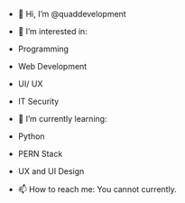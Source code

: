 - 👋 Hi, I’m @quaddevelopment

- 👀 I’m interested in:
- Programming
- Web Development
- UI/ UX
- IT Security

- 🌱 I’m currently learning:
- Python
- PERN Stack
- UX and UI Design

- 📫 How to reach me:
You cannot currently.


<!---
quaddevelopment/quaddevelopment is a ✨ special ✨ repository because its `README.md` (this file) appears on your GitHub profile.
You can click the Preview link to take a look at your changes.
--->
